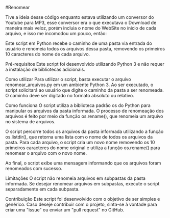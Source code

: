 #Renomear 

Tive a ideia desse código enquanto estava utilizando um conversor do Youtube para MP3, esse conversor era o que executava o Download de maneira mais veloz, porém incluia o nome do WebSite no ínicio de cada arquivo, e isso me incomodou um pouco, então:

Este script em Python recebe o caminho de uma pasta via entrada do usuário e renomeia todos os arquivos dessa pasta, removendo os primeiros 10 caracteres do nome de cada arquivo. 

Pré-requisitos
Este script foi desenvolvido utilizando Python 3 e não requer a instalação de bibliotecas adicionais.

Como utilizar
Para utilizar o script, basta executar o arquivo renomear_arquivos.py em um ambiente Python 3. Ao ser executado, o script solicitará ao usuário que digite o caminho da pasta a ser renomeada. O caminho deve ser digitado no formato absoluto ou relativo.

Como funciona
O script utiliza a biblioteca padrão os do Python para manipular os arquivos da pasta informada. O processo de renomeação dos arquivos é feito por meio da função os.rename(), que renomeia um arquivo no sistema de arquivos.

O script percorre todos os arquivos da pasta informada utilizando a função os.listdir(), que retorna uma lista com o nome de todos os arquivos da pasta. Para cada arquivo, o script cria um novo nome removendo os 10 primeiros caracteres do nome original e utiliza a função os.rename() para renomear o arquivo com o novo nome.

Ao final, o script exibe uma mensagem informando que os arquivos foram renomeados com sucesso.

Limitações
O script não renomeia arquivos em subpastas da pasta informada. Se desejar renomear arquivos em subpastas, execute o script separadamente em cada subpasta.

Contribuição
Este script foi desenvolvido com o objetivo de ser simples e genérico. Caso deseje contribuir com o projeto, sinta-se à vontade para criar uma "issue" ou enviar um "pull request" no GitHub.
